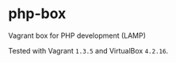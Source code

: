 php-box
=======

Vagrant box for PHP development (LAMP)

Tested with Vagrant `1.3.5` and VirtualBox `4.2.16`.
